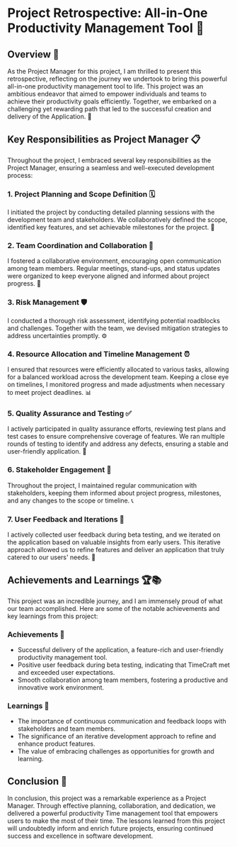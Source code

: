 
# Project Retrospective: All-in-One Productivity Management Tool 🚀

## Overview 📜

As the Project Manager for this project, I am thrilled to present this retrospective, reflecting on the journey we undertook to bring this powerful all-in-one productivity management tool to life. This project was an ambitious endeavor that aimed to empower individuals and teams to achieve their productivity goals efficiently. Together, we embarked on a challenging yet rewarding path that led to the successful creation and delivery of the Application. 🌟

## Key Responsibilities as Project Manager 📋

Throughout the project, I embraced several key responsibilities as the Project Manager, ensuring a seamless and well-executed development process:

### 1. Project Planning and Scope Definition 🗓️

I initiated the project by conducting detailed planning sessions with the development team and stakeholders. We collaboratively defined the scope, identified key features, and set achievable milestones for the project. 📅

### 2. Team Coordination and Collaboration 🤝

I fostered a collaborative environment, encouraging open communication among team members. Regular meetings, stand-ups, and status updates were organized to keep everyone aligned and informed about project progress. 👥

### 3. Risk Management 🛡️

I conducted a thorough risk assessment, identifying potential roadblocks and challenges. Together with the team, we devised mitigation strategies to address uncertainties promptly. ⚙️

### 4. Resource Allocation and Timeline Management ⏰

I ensured that resources were efficiently allocated to various tasks, allowing for a balanced workload across the development team. Keeping a close eye on timelines, I monitored progress and made adjustments when necessary to meet project deadlines. 📊

### 5. Quality Assurance and Testing ✅

I actively participated in quality assurance efforts, reviewing test plans and test cases to ensure comprehensive coverage of features. We ran multiple rounds of testing to identify and address any defects, ensuring a stable and user-friendly application. 🧪

### 6. Stakeholder Engagement 💼

Throughout the project, I maintained regular communication with stakeholders, keeping them informed about project progress, milestones, and any changes to the scope or timeline. 📞

### 7. User Feedback and Iterations 🔄

I actively collected user feedback during beta testing, and we iterated on the application based on valuable insights from early users. This iterative approach allowed us to refine features and deliver an application that truly catered to our users' needs. 🎯

## Achievements and Learnings 🏆📚

This project was an incredible journey, and I am immensely proud of what our team accomplished. Here are some of the notable achievements and key learnings from this project:

### Achievements 🎉

- Successful delivery of the application, a feature-rich and user-friendly productivity management tool.
- Positive user feedback during beta testing, indicating that TimeCraft met and exceeded user expectations.
- Smooth collaboration among team members, fostering a productive and innovative work environment.

### Learnings 📖

- The importance of continuous communication and feedback loops with stakeholders and team members.
- The significance of an iterative development approach to refine and enhance product features.
- The value of embracing challenges as opportunities for growth and learning.

## Conclusion 🌠

In conclusion, this project was a remarkable experience as a Project Manager. Through effective planning, collaboration, and dedication, we delivered a powerful productivity Time management tool that empowers users to make the most of their time. The lessons learned from this project will undoubtedly inform and enrich future projects, ensuring continued success and excellence in software development.



